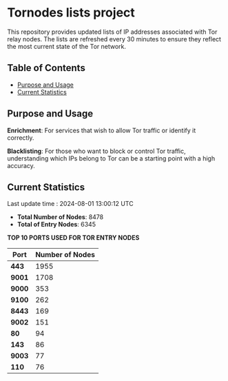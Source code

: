 # Tornodes lists project

This repository provides updated lists of IP addresses associated with Tor relay nodes. The lists are refreshed every 30 minutes to ensure they reflect the most current state of the Tor network.

## Table of Contents

- [Purpose and Usage](#purpose-and-usage)
- [Current Statistics](#current-statistics)


## Purpose and Usage

**Enrichment**: For services that wish to allow Tor traffic or identify it correctly.

**Blacklisting**: For those who want to block or control Tor traffic, understanding which IPs belong to Tor can be a starting point with a high accuracy.

## Current Statistics

Last update time : 2024-08-01 13:00:12 UTC

- **Total Number of Nodes**: 8478
- **Total of Entry Nodes**: 6345

**TOP 10 PORTS USED FOR TOR ENTRY NODES**

| **Port** | **Number of Nodes** |
|------|-----------------|
| **443**   | 1955  |
| **9001**   | 1708  |
| **9000**   | 353  |
| **9100**   | 262  |
| **8443**   | 169  |
| **9002**   | 151  |
| **80**   | 94  |
| **143**   | 86  |
| **9003**   | 77  |
| **110**   | 76  |

